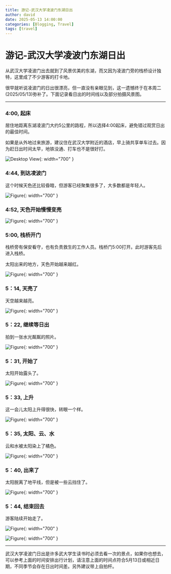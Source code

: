 ```yaml
---
title: 游记-武汉大学凌波门东湖日出
author: david
date: 2025-05-13 14:00:00
categories: [Blogging, Travel]
tags: [travel]
---
```


# 游记-武汉大学凌波门东湖日出
从武汉大学凌波门出去就到了风景优美的东湖，而又因为凌波门旁的栈桥设计独特，这里成了不少游客的打卡地。

很早就听说凌波门的日出很漂亮，但一直没有亲眼见到，这一遗憾终于在本周二(2025/05/13)弥补了。下面记录看日出的时间线以及部分拍摄风景图。

---
### 4:00, 起床
居住地距离东湖凌波门大约5公里的路程，所以选择4:00起床，避免错过观赏日出的最佳时间。

如果是从外地过来旅游，建议住在武汉大学附近的酒店，早上骑共享单车过去。因为赶日出时间太早，地铁没通、打车也不是很好打。

![Desktop View](/assets/imgs/lingbomen/lingbomen-location.png){: width="700" }

### 4:44, 到达凌波门
这个时候天色还比较昏暗，但游客已经聚集很多了，大多数都是年轻人。

![Figure](/assets/imgs/lingbomen/lbm_444.jpg?raw=true){: width="700" }

### 4:52, 天色开始慢慢变亮

![Figure](/assets/imgs/lingbomen/lbm_444.jpg?raw=true){: width="700" }

### 5:00, 栈桥开门
栈桥旁有保安看守，也有负责救生的工作人员。栈桥门5:00打开。此时游客先后进入栈桥。

太阳出来的地方，天色开始越来越红。

![Figure](/assets/imgs/lingbomen/lbm_500.jpg?raw=true){: width="700" }

### 5：14, 天亮了
天空越来越亮。

![Figure](/assets/imgs/lingbomen/lbm_514.jpg?raw=true){: width="700" }

### 5：22, 继续等日出
拍到一张水光粼粼的照片。

![Figure](/assets/imgs/lingbomen/lbm_522.jpg?raw=true){: width="700" }

### 5：31, 开始了
太阳开始露头了。

![Figure](/assets/imgs/lingbomen/lbm_531.jpg?raw=true){: width="700" }

### 5：33, 上升
这一会儿太阳上升得很快，转眼一个样。

![Figure](/assets/imgs/lingbomen/lbm_533.jpg?raw=true){: width="700" }

### 5：35, 太阳、云、水
云和水被太阳染上了橘色。

![Figure](/assets/imgs/lingbomen/lbm_535.jpg?raw=true){: width="700" }

### 5：40, 出来了
太阳脱离了地平线，但是被一些云挡住了。

![Figure](/assets/imgs/lingbomen/lbm_540.jpg?raw=true){: width="700" }

### 5：44, 结束回去
游客陆续开始走了。

![Figure](/assets/imgs/lingbomen/lbm_544.jpg?raw=true){: width="700" }

![Figure](/assets/imgs/lingbomen/lbm_545.jpg?raw=true){: width="700" }

---
武汉大学凌波门日出是许多武大学生读书时必须去看一次的景点，如果你也想去，可以参考上面的时间安排出行计划，请注意上面的时间点符合5月13日或相近日期，不同季节会存在日出时间差。另外建议带上自拍杆。
